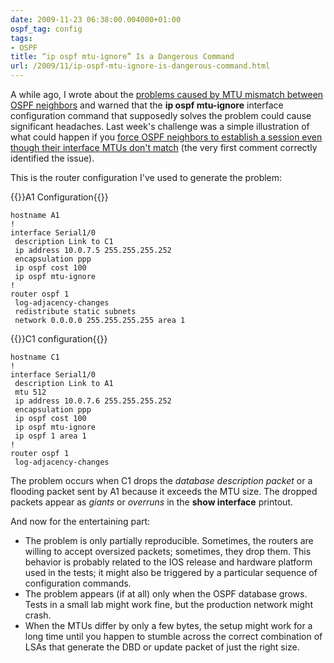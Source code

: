 ```yaml
---
date: 2009-11-23 06:38:00.004000+01:00
ospf_tag: config
tags:
- OSPF
title: “ip ospf mtu-ignore” Is a Dangerous Command
url: /2009/11/ip-ospf-mtu-ignore-is-dangerous-command.html
---
```

A while ago, I wrote about the [problems caused by MTU mismatch between OSPF neighbors](/2007/10/ospf-neighbors-stuck-in-exstart.html) and warned that the **ip ospf mtu-ignore** interface configuration command that supposedly solves the problem could cause significant headaches. Last week's challenge was a simple illustration of what could happen if you [force OSPF neighbors to establish a session even though their interface MTUs don't match](/2009/11/challenge-ospf-neighbor-changing-state.html) (the very first comment correctly identified the issue).
<!--more-->
This is the router configuration I've used to generate the problem:

{{<cc>}}A1 Configuration{{</cc>}}
```
hostname A1
!
interface Serial1/0
 description Link to C1
 ip address 10.0.7.5 255.255.255.252
 encapsulation ppp
 ip ospf cost 100
 ip ospf mtu-ignore
!
router ospf 1
 log-adjacency-changes
 redistribute static subnets
 network 0.0.0.0 255.255.255.255 area 1
 ```
 
{{<cc>}}C1 configuration{{</cc>}}
```
hostname C1
!
interface Serial1/0
 description Link to A1
 mtu 512
 ip address 10.0.7.6 255.255.255.252
 encapsulation ppp
 ip ospf cost 100
 ip ospf mtu-ignore
 ip ospf 1 area 1
!
router ospf 1
 log-adjacency-changes 
```

The problem occurs when C1 drops the *database description packet* or a flooding packet sent by A1 because it exceeds the MTU size. The dropped packets appear as *giants* or *overruns* in the **show interface** printout.

And now for the entertaining part:

-   The problem is only partially reproducible. Sometimes, the routers are willing to accept oversized packets; sometimes, they drop them. This behavior is probably related to the IOS release and hardware platform used in the tests; it might also be triggered by a particular sequence of configuration commands.
-   The problem appears (if at all) only when the OSPF database grows. Tests in a small lab might work fine, but the production network might crash.
-   When the MTUs differ by only a few bytes, the setup might work for a long time until you happen to stumble across the correct combination of LSAs that generate the DBD or update packet of just the right size.
